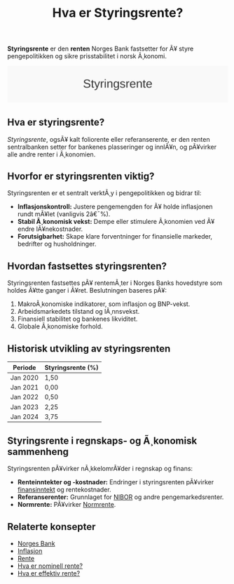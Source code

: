﻿---
title: "Hva er Styringsrente?"
meta_title: "Hva er Styringsrente?"
meta_description: '**Styringsrente** er den **renten** Norges Bank fastsetter for Ã¥ styre pengepolitikken og sikre prisstabilitet i norsk Ã¸konomi.'
slug: styringsrente
type: blog
layout: pages/single
---

**Styringsrente** er den **renten** Norges Bank fastsetter for Ã¥ styre pengepolitikken og sikre prisstabilitet i norsk Ã¸konomi.

![Styringsrente](styringsrente-image.svg)

## Hva er styringsrente?

*Styringsrente*, ogsÃ¥ kalt foliorente eller referanserente, er den renten sentralbanken setter for bankenes plasseringer og innlÃ¥n, og pÃ¥virker alle andre renter i Ã¸konomien.

## Hvorfor er styringsrenten viktig?

Styringsrenten er et sentralt verktÃ¸y i pengepolitikken og bidrar til:

* **Inflasjonskontroll:** Justere pengemengden for Ã¥ holde inflasjonen rundt mÃ¥let (vanligvis 2â€¯%).
* **Stabil Ã¸konomisk vekst:** Dempe eller stimulere Ã¸konomien ved Ã¥ endre lÃ¥nekostnader.
* **Forutsigbarhet:** Skape klare forventninger for finansielle markeder, bedrifter og husholdninger.

## Hvordan fastsettes styringsrenten?

Styringsrenten fastsettes pÃ¥ rentemÃ¸ter i Norges Banks hovedstyre som holdes Ã¥tte ganger i Ã¥ret. Beslutningen baseres pÃ¥:

1. MakroÃ¸konomiske indikatorer, som inflasjon og BNP-vekst.
2. Arbeidsmarkedets tilstand og lÃ¸nnsvekst.
3. Finansiell stabilitet og bankenes likviditet.
4. Globale Ã¸konomiske forhold.

## Historisk utvikling av styringsrenten

| Periode     | Styringsrente (%) |
|-------------|-------------------|
| Jan 2020    | 1,50              |
| Jan 2021    | 0,00              |
| Jan 2022    | 0,50              |
| Jan 2023    | 2,25              |
| Jan 2024    | 3,75              |

## Styringsrente i regnskaps- og Ã¸konomisk sammenheng

Styringsrenten pÃ¥virker nÃ¸kkelomrÃ¥der i regnskap og finans:

* **Renteinntekter og -kostnader:** Endringer i styringsrenten pÃ¥virker [finansinntekt](/blogs/regnskap/finansinntekt "Finansinntekt “ Renter, utbytte og kapitalgevinster") og rentekostnader.
* **Referanserenter:** Grunnlaget for [NIBOR](/blogs/regnskap/nibor "NIBOR “ Norsk Interbank Offered Rate") og andre pengemarkedsrenter.
* **Normrente:** PÃ¥virker [Normrente](/blogs/regnskap/normrente "Hva er Normrente? Komplett Guide til Normrente i Norsk Regnskapspraksis").

## Relaterte konsepter

* [Norges Bank](/blogs/regnskap/norges-bank "Hva er Norges Bank? Rolle og Funksjoner i Norsk Ã˜konomi")
* [Inflasjon](/blogs/regnskap/hva-er-inflasjon "Hva er inflasjon? En guide til pengepolitikk og styringsrente")
* [Rente](/blogs/regnskap/rente "Rente “ En komplett guide til rente i regnskap")
* [Hva er nominell rente?](/blogs/regnskap/hva-er-nominell-rente "Hva er nominell rente? Definisjon og Beregning")
* [Hva er effektiv rente?](/blogs/regnskap/hva-er-effektiv-rente "Hva er effektiv rente? Beregning og Eksempler")





